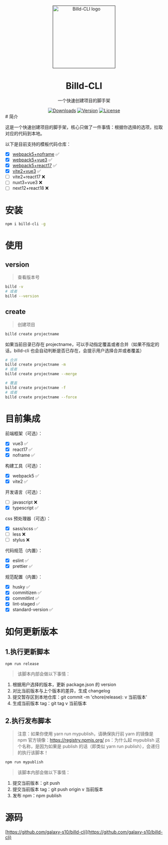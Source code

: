 <p align="center">
  <a href="">
    <img
      width="200"
      src="https://resource.hsslive.cn/image/1613141138717Billd.webp"
      alt="Billd-CLI logo"
    />
  </a>
</p>

<h1 align="center">
  Billd-CLI
</h1>

<p align="center">
一个快速创建项目的脚手架
</p>

<div align="center">
<a href="https://www.npmjs.com/package/billd-cli"><img src="https://img.shields.io/npm/dw/billd-cli.svg" alt="Downloads"></a>
<a href="https://www.npmjs.com/package/billd-cli"><img src="https://img.shields.io/npm/v/billd-cli.svg" alt="Version"></a>
<a href="https://www.npmjs.com/package/billd-cli"><img src="https://img.shields.io/npm/l/billd-cli.svg" alt="License"></a>
</div>
# 简介

这是一个快速创建项目的脚手架，核心只做了一件事情：根据你选择的选项，拉取对应的代码到本地。

以下是目前支持的模板代码仓库：

- [x] [webpack5+noframe](https://github.com/galaxy-s10/webpack5-multi-page-template) ✅
- [x] [webpack5+vue3](https://github.com/galaxy-s10/vue3-webpack5-template) ✅
- [x] [webpack5+react17](https://github.com/galaxy-s10/react17-webpack5-template) ✅
- [x] [vite2+vue3](https://github.com/galaxy-s10/vue3-webpack5-template/tree/vite2-version) ✅
- [ ] vite2+react17 ❌
- [ ] nuxt3+vue3 ❌
- [ ] next12+react18 ❌

# 安装

```sh
npm i billd-cli -g
```

# 使用

## version

> 查看版本号

```sh
billd -v
# 或者
billd --version
```

## create

> 创建项目

```sh
billd create projectname
```

如果当前目录已存在 projectname，可以手动指定覆盖或者合并（如果不指定的话，billd-cli 也会自动判断是否已存在，会提示用户选择合并或者覆盖）

```sh
# 合并
billd create projectname -m
# 或者
billd create projectname --merge
```

```sh
# 覆盖
billd create projectname -f
# 或者
billd create projectname --force
```

# 目前集成

前端框架（可选）：

- [x] vue3 ✅
- [x] react17 ✅
- [x] noframe ✅

构建工具（可选）：

- [x] webpack5 ✅
- [x] vite2 ✅

开发语言（可选）：

- [ ] javascript ❌
- [x] typescript ✅

css 预处理器（可选）：

- [x] sass/scss ✅
- [ ] less ❌
- [ ] stylus ❌

代码规范（内置）：

- [x] eslint ✅
- [x] prettier ✅

规范配置（内置）：

- [x] husky ✅
- [x] commitizen ✅
- [x] commitlint ✅
- [x] lint-staged ✅
- [x] standard-version ✅

# 如何更新版本

## 1.执行更新脚本

```sh
npm run release
```

> 该脚本内部会做以下事情：

1. 根据用户选择的版本，更新 package.json 的 version
2. 对比当前版本与上个版本的差异，生成 changelog
3. 提交暂存区到本地仓库：git commit -m 'chore(release): v 当前版本'
4. 生成当前版本 tag：git tag v 当前版本

## 2.执行发布脚本

> 注意：如果你使用 yarn run mypublish，请确保执行前 yarn 的镜像是 npm 官方镜像：https://registry.npmjs.org/
> ps：为什么起 mypublish 这个名称，是因为如果是 publish 的话（即类似 yarn run publish），会递归的执行该脚本！

```sh
npm run mypublish
```

> 该脚本内部会做以下事情：

1. 提交当前版本：git push
2. 提交当前版本 tag：git push origin v 当前版本
3. 发布 npm：npm publish

# 源码

[https://github.com/galaxy-s10/billd-cli](https://github.com/galaxy-s10/billd-cli)
